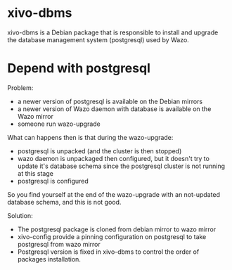 xivo-dbms
=========

xivo-dbms is a Debian package that is responsible to install and upgrade the
database management system (postgresql) used by Wazo.

Depend with postgresql
======================

Problem:

  * a newer version of postgresql is available on the Debian mirrors
  * a newer version of Wazo daemon with database is available on the Wazo mirror
  * someone run wazo-upgrade

  What can happens then is that during the wazo-upgrade:

  * postgresql is unpacked (and the cluster is then stopped)
  * wazo daemon is unpackaged then configured, but it doesn't try to
    update it's database schema since the postgresql cluster is not
    running at this stage
  * postgresql is configured

  So you find yourself at the end of the wazo-upgrade with an not-updated
  database schema, and this is not good.


Solution:

  * The postgresql package is cloned from debian mirror to wazo mirror
  * xivo-config provide a pinning configuration on postgresql to take postgresql from wazo mirror
  * Postgresql version is fixed in xivo-dbms to control the order of packages installation.

